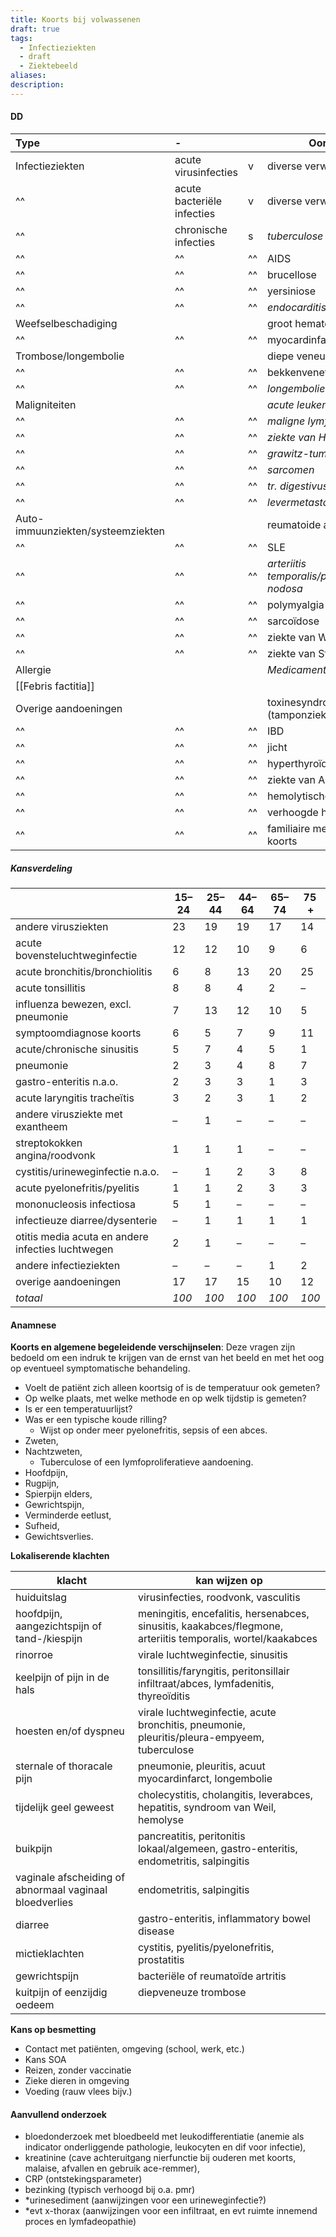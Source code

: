 ```yaml
---
title: Koorts bij volwassenen
draft: true
tags:
  - Infectieziekten
  - draft
  - Ziektebeeld
aliases: 
description: 
---
```



#### DD
| Type                              | \-                         |     | Oorzaak                                       | Freq |
|:--------------------------------- |:-------------------------- |:--- | --------------------------------------------- | ---- |
| Infectieziekten                   | acute virusinfecties       | v   | diverse verwekkers                            |      |
| ^^                                | acute bacteriële infecties | v   | diverse verwekkers                            |      |
| ^^                                | chronische infecties       | s   | *tuberculose*                                 | z    |
| ^^                                | ^^                         | ^^  | AIDS                                          | ^^   |
| ^^                                | ^^                         | ^^  | brucellose                                    | ^^   |
| ^^                                | ^^                         | ^^  | yersiniose                                    | ^^   |
| ^^                                | ^^                         | ^^  | *endocarditis lenta*                          | ^^   |
| Weefselbeschadiging               |                            |     | groot hematoom                                | ^^   |
| ^^                                | ^^                         | ^^  | myocardinfarct                                | ^^   |
| Trombose/longembolie              |                            |     | diepe veneuze trombose                        | ^^   |
| ^^                                | ^^                         | ^^  | bekkenvenetrombose                            | ^^   |
| ^^                                | ^^                         | ^^  | *longembolie*                                 | ^^   |
| Maligniteiten                     |                            |     | *acute leukemie*                              | ^^   |
| ^^                                | ^^                         | ^^  | *maligne lymfoom*                             | ^^   |
| ^^                                | ^^                         | ^^  | *ziekte van Hodgkin*                          | ^^   |
| ^^                                | ^^                         | ^^  | *grawitz-tumor*                               | ^^   |
| ^^                                | ^^                         | ^^  | *sarcomen*                                    | ^^   |
| ^^                                | ^^                         | ^^  | *tr. digestivus carcinomen*                   | ^^   |
| ^^                                | ^^                         | ^^  | *levermetastasen*                             | ^^   |
| Auto-immuunziekten/systeemziekten |                            |     | reumatoide artritis                           | ^^   |
| ^^                                | ^^                         | ^^  | SLE                                           | ^^   |
| ^^                                | ^^                         | ^^  | *arteriitis temporalis/polyarteriitis nodosa* | ^^   |
| ^^                                | ^^                         | ^^  | polymyalgia rhematica                         | ^^   |
| ^^                                | ^^                         | ^^  | sarcoïdose                                    | ^^   |
| ^^                                | ^^                         | ^^  | ziekte van Wegener                            | ^^   |
| ^^                                | ^^                         | ^^  | ziekte van Still                              | ^^   |
| Allergie                          |                            |     | *Medicamenten*                                | s    |
| [[Febris factitia]]                   |                            |     |                                               | z    |
| Overige aandoeningen              |                            |     | toxinesyndromen (tamponziekte)                | z    |
| ^^                                | ^^                         | ^^  | IBD                                           | ^^   |
| ^^                                | ^^                         | ^^  | jicht                                         | ^^   |
| ^^                                | ^^                         | ^^  | hyperthyroïdie/thyreoïditis                   | ^^   |
| ^^                                | ^^                         | ^^  | ziekte van Addison                            | ^^   |
| ^^                                | ^^                         | ^^  | hemolytische crisis                           | ^^   |
| ^^                                | ^^                         | ^^  | verhoogde hersendruk                          | ^^   |
| ^^                                | ^^                         | ^^  | familiaire mediterrane koorts                 | ^^     |

##### Kansverdeling
|                                                   | 15–24 | 25–44 | 44–64 | 65–74 | 75 +  |
| ------------------------------------------------- | ----- | ----- | ----- | ----- | ----- |
| andere virusziekten                               | 23    | 19    | 19    | 17    | 14    |
| acute bovensteluchtweginfectie                    | 12    | 12    | 10    | 9     | 6     |
| acute bronchitis/bronchiolitis                    | 6     | 8     | 13    | 20    | 25    |
| acute tonsillitis                                 | 8     | 8     | 4     | 2     | –     |
| influenza bewezen, excl. pneumonie                | 7     | 13    | 12    | 10    | 5     |
| symptoomdiagnose koorts                           | 6     | 5     | 7     | 9     | 11    |
| acute/chronische sinusitis                        | 5     | 7     | 4     | 5     | 1     |
| pneumonie                                         | 2     | 3     | 4     | 8     | 7     |
| gastro-enteritis n.a.o.                           | 2     | 3     | 3     | 1     | 3     |
| acute laryngitis tracheïtis                       | 3     | 2     | 3     | 1     | 2     |
| andere virusziekte met exantheem                  | –     | 1     | –     | –     | –     |
| streptokokken angina/roodvonk                     | 1     | 1     | 1     | –     | –     |
| cystitis/urineweginfectie n.a.o.                  | –     | 1     | 2     | 3     | 8     |
| acute pyelonefritis/pyelitis                      | 1     | 1     | 2     | 3     | 3     |
| mononucleosis infectiosa                          | 5     | 1     | –     | –     | –     |
| infectieuze diarree/dysenterie                    | –     | 1     | 1     | 1     | 1     |
| otitis media acuta en andere infecties luchtwegen | 2     | 1     | –     | –     | –     |
| andere infectieziekten                            | –     | –     | –     | 1     | 2     |
| overige aandoeningen                              | 17    | 17    | 15    | 10    | 12    |
| _totaal_                                          | _100_ | _100_ | _100_ | _100_ | _100_ |

#### Anamnese
**Koorts en algemene begeleidende verschijnselen**:
Deze vragen zijn bedoeld om een indruk te krijgen van de ernst van het beeld en met het oog op eventueel symptomatische behandeling.

 - Voelt de patiënt zich alleen koortsig of is de temperatuur ook gemeten? 
 - Op welke plaats, met welke methode en op welk tijdstip is gemeten? 
 - Is er een temperatuurlijst? 
- Was er een typische koude rilling? 
	- Wijst op onder meer pyelonefritis, sepsis of een abces.
- Zweten,
- Nachtzweten,
	- Tuberculose of een Iymfoproliferatieve aandoening.
- Hoofdpijn,
- Rugpijn,
- Spierpijn elders,
- Gewrichtspijn,
- Verminderde eetlust,
- Sufheid,
- Gewichtsverlies.


**Lokaliserende klachten**

| klacht                                                  | kan wijzen op                                                                                                |
| ------------------------------------------------------- | ------------------------------------------------------------------------------------------------------------ |
| huiduitslag                                             | virusinfecties, roodvonk, vasculitis                                                                         |
| hoofdpijn, aangezichtspijn of tand-/kiespijn            | meningitis, encefalitis, hersenabces, sinusitis, kaakabces/flegmone, arteriitis temporalis, wortel/kaakabces |
| rinorroe                                                | virale luchtweginfectie, sinusitis                                                                           |
| keelpijn of pijn in de hals                             | tonsillitis/faryngitis, peritonsillair infiltraat/abces, lymfadenitis, thyreoïditis                          |
| hoesten en/of dyspneu                                   | virale luchtweginfectie, acute bronchitis, pneumonie, pleuritis/pleura-empyeem, tuberculose                  |
| sternale of thoracale pijn                              | pneumonie, pleuritis, acuut myocardinfarct, longembolie                                                      |
| tijdelijk geel geweest                                  | cholecystitis, cholangitis, leverabces, hepatitis, syndroom van Weil, hemolyse                               |
| buikpijn                                                | pancreatitis, peritonitis lokaal/algemeen, gastro-enteritis, endometritis, salpingitis                       |
| vaginale afscheiding of abnormaal vaginaal bloedverlies | endometritis, salpingitis                                                                                    |
| diarree                                                 | gastro-enteritis, inflammatory bowel disease                                                                 |
| mictieklachten                                          | cystitis, pyelitis/pyelonefritis, prostatitis                                                                |
| gewrichtspijn                                           | bacteriële of reumatoïde artritis                                                                            |
| kuitpijn of eenzijdig oedeem                            | diepveneuze trombose<br><br>                                                                                 |

**Kans op besmetting**
- Contact met patiënten, omgeving (school, werk, etc.)
- Kans SOA
- Reizen, zonder vaccinatie
- Zieke dieren in omgeving
- Voeding (rauw vlees bijv.)

#### Aanvullend onderzoek
* bloedonderzoek met bloedbeeld met leukodifferentiatie (anemie als indicator onderliggende pathologie, leukocyten en dif voor infectie), 
* kreatinine (cave achteruitgang nierfunctie bij ouderen met koorts, malaise, afvallen en gebruik ace-remmer), 
* CRP (ontstekingsparameter) 
* bezinking (typisch verhoogd bij o.a. pmr)
* *urinesediment (aanwijzingen voor een urineweginfectie?)
* *evt x-thorax (aanwijzingen voor een infiltraat, en evt ruimte innemend proces en lymfadeopathie)
